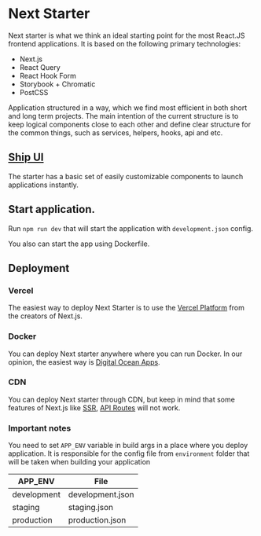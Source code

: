 # Next Starter

Next starter is what we think an ideal starting point for the most React.JS frontend applications. It is based on the following primary technologies:
 
- Next.js
- React Query
- React Hook Form
- Storybook + Chromatic
- PostCSS

Application structured in a way, which we find most efficient in both short and long term projects. The main intention of the current structure is to keep logical components close to each other and define clear structure for the common things, such as services, helpers, hooks, api and etc.

## [Ship UI](https://main--6218912d1e3421003a8ed707.chromatic.com)

The starter has a basic set of easily customizable components to launch applications instantly.

## Start application.

Run ```npm run dev``` that will start the application with ```development.json``` config.

You also can start the app using Dockerfile.

## Deployment

### Vercel

The easiest way to deploy Next Starter is to use the [Vercel Platform](https://vercel.com/) from the creators of Next.js.

### Docker

You can deploy Next starter anywhere where you can run Docker. In our opinion, the easiest way is [Digital Ocean Apps](https://www.digitalocean.com/products/app-platform).

### CDN

You can deploy Next starter through CDN, but keep in mind that some features of Next.js like [SSR](https://nextjs.org/docs/basic-features/pages#server-side-rendering), [API Routes](https://nextjs.org/docs/api-routes/introduction) will not work.

### Important notes

You need to set ```APP_ENV``` variable in build args in a place where you deploy application. It is responsible for the config file from ```environment``` folder that will be taken when building your application


| APP_ENV       | File          |
| ------------- | ------------- |
| development   | development.json  |
| staging       | staging.json  |
| production    | production.json  |
